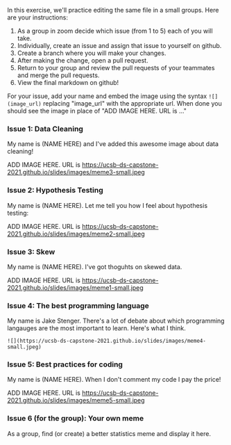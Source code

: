In this exercise, we'll practice editing the same file in a small groups.  Here are your instructions:

1. As a group in zoom decide which issue (from 1 to 5) each of you will take.
2. Individually, create an issue and assign that issue to yourself on github.
3. Create a branch where you will make your changes.
4. After making the change, open a pull request.
5. Return to your group and review the pull requests of your teammates and merge the pull requests.
6. View the final markdown on github!


For your issue, add your name and embed the image using the syntax `![](image_url)` replacing "image_url" with the appropriate url. When done you should see the image in place of "ADD IMAGE HERE. URL is ..."

### Issue 1: Data Cleaning

My name is (NAME HERE) and I've added this awesome image about data cleaning!

ADD IMAGE HERE.  URL is https://ucsb-ds-capstone-2021.github.io/slides/images/meme3-small.jpeg

### Issue 2: Hypothesis Testing


My name is (NAME HERE).  Let me tell you how I feel about hypothesis testing:


ADD IMAGE HERE.  URL is https://ucsb-ds-capstone-2021.github.io/slides/images/meme2-small.jpeg

### Issue 3: Skew


My name is (NAME HERE).  I've got thoguhts on skewed data.


ADD IMAGE HERE.  URL is https://ucsb-ds-capstone-2021.github.io/slides/images/meme1-small.jpeg

### Issue 4: The best programming language

My name is Jake Stenger.  There's a lot of debate about which programming langauges are the most important to learn.  Here's what I think.

`![](https://ucsb-ds-capstone-2021.github.io/slides/images/meme4-small.jpeg)`

### Issue 5: Best practices for coding

My name is (NAME HERE).  When I don't comment my code I pay the price!

ADD IMAGE HERE.  URL is https://ucsb-ds-capstone-2021.github.io/slides/images/meme5-small.jpeg

### Issue 6 (for the group): Your own meme

As a group, find (or create) a better statistics meme and display it here.
